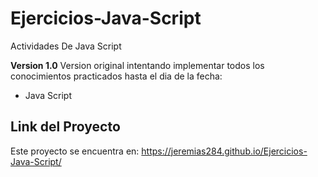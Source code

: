 # Ejercicios-Java-Script
Actividades De Java Script

**Version 1.0**
Version original intentando implementar todos los conocimientos practicados hasta el dia de la fecha:

- Java Script

## Link del Proyecto
Este proyecto se encuentra en: https://jeremias284.github.io/Ejercicios-Java-Script/
